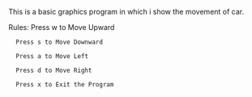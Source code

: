 This is a basic graphics program in which i show the movement of car.

Rules:
      Press w to Move Upward
   
      Press s to Move Downward
 
      Press a to Move Left
      
      Press d to Move Right
      
      Press x to Exit the Program
      
      

